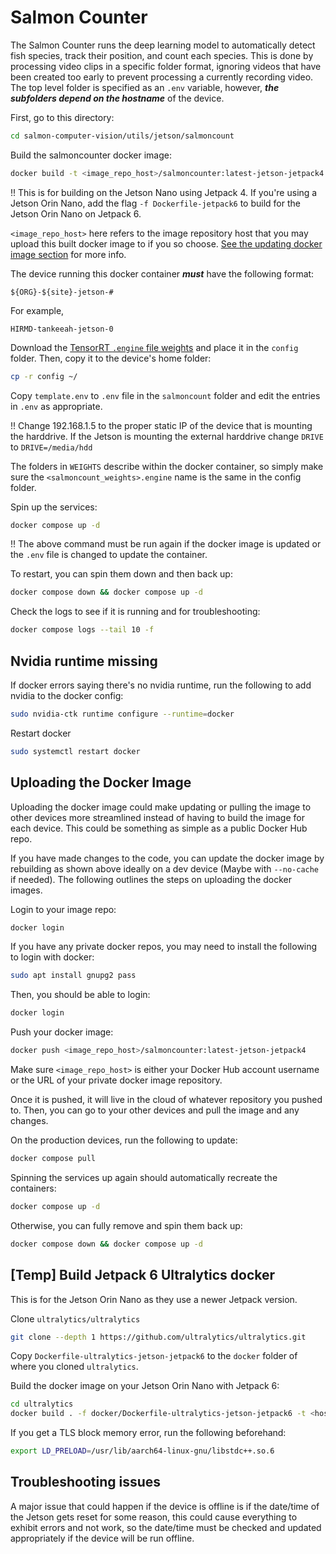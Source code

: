 # Salmon Counter

The Salmon Counter runs the deep learning model to automatically detect fish
species, track their position, and count each species. This is done by
processing video clips in a specific folder format, ignoring videos that have
been created too early to prevent processing a currently recording video. The
top level folder is specified as an `.env` variable, however, ***the subfolders
depend on the hostname*** of the device.

First, go to this directory:
```bash
cd salmon-computer-vision/utils/jetson/salmoncount
```

Build the salmoncounter docker image:
```bash
docker build -t <image_repo_host>/salmoncounter:latest-jetson-jetpack4 .
```

!! This is for building on the Jetson Nano using Jetpack 4. If you're using a Jetson Orin Nano, add the flag `-f Dockerfile-jetpack6` to build for the Jetson Orin Nano on Jetpack 6.

`<image_repo_host>` here refers to the image repository host that you may
upload this built docker image to if you so choose. [See the updating docker
image section](#uploading-the-docker-image) for more info.

The device running this docker container ***must*** have the following format:
```
${ORG}-${site}-jetson-#
```

For example,
```
HIRMD-tankeeah-jetson-0
```

Download the [TensorRT `.engine` file weights](/README.md#dataset-and-models)
and place it in the `config` folder. Then, copy it to the device's home folder:

```bash
cp -r config ~/
```

Copy `template.env` to `.env` file in the `salmoncount` folder and edit the entries in `.env` as appropriate.

!! Change 192.168.1.5 to the proper static IP of the device that is mounting the
harddrive. If the Jetson is mounting the external harddrive change `DRIVE` to `DRIVE=/media/hdd`

The folders in `WEIGHTS` describe within the docker container, so simply
make sure the `<salmoncount_weights>.engine` name is the same in the config
folder.

Spin up the services:
```bash
docker compose up -d
```

!! The above command must be run again if the docker image is updated or the `.env` file is changed to update the container.

To restart, you can spin them down and then back up:
```bash
docker compose down && docker compose up -d
```

Check the logs to see if it is running and for troubleshooting:
```bash
docker compose logs --tail 10 -f
```

## Nvidia runtime missing

If docker errors saying there's no nvidia runtime, run the following to add
nvidia to the docker config:

```bash
sudo nvidia-ctk runtime configure --runtime=docker
```

Restart docker
```bash
sudo systemctl restart docker
```

## Uploading the Docker Image

Uploading the docker image could make updating or pulling the image to other
devices more streamlined instead of having to build the image for each device.
This could be something as simple as a public Docker Hub repo.

If you have made changes to the code, you can update the docker image by
rebuilding as shown above ideally on a dev device (Maybe with `--no-cache` if
needed). The following outlines the steps on uploading the docker images.

Login to your image repo:

```bash
docker login
```

If you have any private docker repos, you may need to install
the following to login with docker:
```bash
sudo apt install gnupg2 pass
```

Then, you should be able to login:
```bash
docker login
```

Push your docker image:

```bash
docker push <image_repo_host>/salmoncounter:latest-jetson-jetpack4
```

Make sure `<image_repo_host>` is either your Docker Hub account username or the
URL of your private docker image repository.

Once it is pushed, it will live in the cloud of whatever repository you pushed
to. Then, you can go to your other devices and pull the image and any changes.

On the production devices, run the following to update:

```bash
docker compose pull
```

Spinning the services up again should automatically recreate the containers:

```bash
docker compose up -d
```

Otherwise, you can fully remove and spin them back up:

```bash
docker compose down && docker compose up -d
```

## [Temp] Build Jetpack 6 Ultralytics docker

This is for the Jetson Orin Nano as they use a newer Jetpack version.

Clone `ultralytics/ultralytics`

```bash
git clone --depth 1 https://github.com/ultralytics/ultralytics.git
```

Copy `Dockerfile-ultralytics-jetson-jetpack6` to the `docker` folder of where you cloned `ultralytics`.

Build the docker image on your Jetson Orin Nano with Jetpack 6:
```bash
cd ultralytics
docker build . -f docker/Dockerfile-ultralytics-jetson-jetpack6 -t <host>/ultralytics:latest-jetson-jetpack6
```

If you get a TLS block memory error, run the following beforehand:
```bash
export LD_PRELOAD=/usr/lib/aarch64-linux-gnu/libstdc++.so.6
```

## Troubleshooting issues

A major issue that could happen if the device is offline is if the date/time
of the Jetson gets reset for some reason, this could cause everything to
exhibit errors and not work, so the date/time must be checked and updated
appropriately if the device will be run offline.
